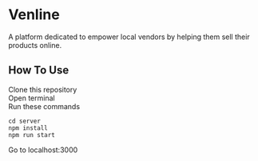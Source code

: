 # Venline
A platform dedicated to empower local vendors by helping them sell their products online.

## How To Use
Clone this repository  
Open terminal  
Run these commands
```
cd server
npm install
npm run start
```
Go to localhost:3000
